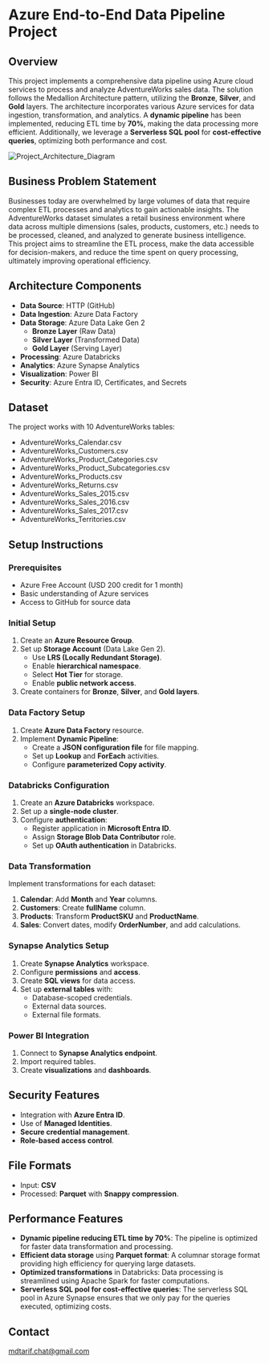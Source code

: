# **Azure End-to-End Data Pipeline Project**

## **Overview**
This project implements a comprehensive data pipeline using Azure cloud services to process and analyze AdventureWorks sales data. The solution follows the Medallion Architecture pattern, utilizing the **Bronze**, **Silver**, and **Gold** layers. The architecture incorporates various Azure services for data ingestion, transformation, and analytics. A **dynamic pipeline** has been implemented, reducing ETL time by **70%**, making the data processing more efficient. Additionally, we leverage a **Serverless SQL pool** for **cost-effective queries**, optimizing both performance and cost.

![Project_Architecture_Diagram](https://github.com/user-attachments/assets/df11be48-8035-4c8e-8279-77b91c7339ad)

## **Business Problem Statement**
Businesses today are overwhelmed by large volumes of data that require complex ETL processes and analytics to gain actionable insights. The AdventureWorks dataset simulates a retail business environment where data across multiple dimensions (sales, products, customers, etc.) needs to be processed, cleaned, and analyzed to generate business intelligence. This project aims to streamline the ETL process, make the data accessible for decision-makers, and reduce the time spent on query processing, ultimately improving operational efficiency.

## **Architecture Components**
- **Data Source**: HTTP (GitHub)
- **Data Ingestion**: Azure Data Factory
- **Data Storage**: Azure Data Lake Gen 2
  - **Bronze Layer** (Raw Data)
  - **Silver Layer** (Transformed Data)
  - **Gold Layer** (Serving Layer)
- **Processing**: Azure Databricks
- **Analytics**: Azure Synapse Analytics
- **Visualization**: Power BI
- **Security**: Azure Entra ID, Certificates, and Secrets

## **Dataset**
The project works with 10 AdventureWorks tables:
- AdventureWorks_Calendar.csv
- AdventureWorks_Customers.csv
- AdventureWorks_Product_Categories.csv
- AdventureWorks_Product_Subcategories.csv
- AdventureWorks_Products.csv
- AdventureWorks_Returns.csv
- AdventureWorks_Sales_2015.csv
- AdventureWorks_Sales_2016.csv
- AdventureWorks_Sales_2017.csv
- AdventureWorks_Territories.csv

## **Setup Instructions**

### **Prerequisites**
- Azure Free Account (USD 200 credit for 1 month)
- Basic understanding of Azure services
- Access to GitHub for source data

### **Initial Setup**
1. Create an **Azure Resource Group**.
2. Set up **Storage Account** (Data Lake Gen 2).
   - Use **LRS (Locally Redundant Storage)**.
   - Enable **hierarchical namespace**.
   - Select **Hot Tier** for storage.
   - Enable **public network access**.
3. Create containers for **Bronze**, **Silver**, and **Gold layers**.

### **Data Factory Setup**
1. Create **Azure Data Factory** resource.
2. Implement **Dynamic Pipeline**:
   - Create a **JSON configuration file** for file mapping.
   - Set up **Lookup** and **ForEach** activities.
   - Configure **parameterized Copy activity**.

### **Databricks Configuration**
1. Create an **Azure Databricks** workspace.
2. Set up a **single-node cluster**.
3. Configure **authentication**:
   - Register application in **Microsoft Entra ID**.
   - Assign **Storage Blob Data Contributor** role.
   - Set up **OAuth authentication** in Databricks.

### **Data Transformation**
Implement transformations for each dataset:
1. **Calendar**: Add **Month** and **Year** columns.
2. **Customers**: Create **fullName** column.
3. **Products**: Transform **ProductSKU** and **ProductName**.
4. **Sales**: Convert dates, modify **OrderNumber**, and add calculations.

### **Synapse Analytics Setup**
1. Create **Synapse Analytics** workspace.
2. Configure **permissions** and **access**.
3. Create **SQL views** for data access.
4. Set up **external tables** with:
   - Database-scoped credentials.
   - External data sources.
   - External file formats.

### **Power BI Integration**
1. Connect to **Synapse Analytics endpoint**.
2. Import required tables.
3. Create **visualizations** and **dashboards**.

## **Security Features**
- Integration with **Azure Entra ID**.
- Use of **Managed Identities**.
- **Secure credential management**.
- **Role-based access control**.

## **File Formats**
- Input: **CSV**
- Processed: **Parquet** with **Snappy compression**.

## **Performance Features**
- **Dynamic pipeline reducing ETL time by 70%**: The pipeline is optimized for faster data transformation and processing.
- **Efficient data storage** using **Parquet format**: A columnar storage format providing high efficiency for querying large datasets.
- **Optimized transformations** in Databricks: Data processing is streamlined using Apache Spark for faster computations.
- **Serverless SQL pool for cost-effective queries**: The serverless SQL pool in Azure Synapse ensures that we only pay for the queries executed, optimizing costs.

## **Contact**
mdtarif.chat@gmail.com
